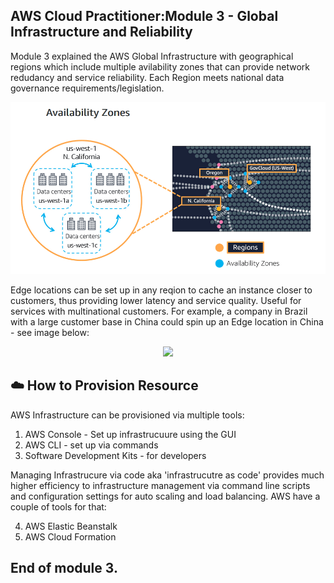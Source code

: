 ## AWS Cloud Practitioner:Module 3 - Global Infrastructure and Reliability

Module 3 explained the AWS Global Infrastructure with geographical regions which include multiple avilability zones that can provide network redudancy and service reliability. Each Region meets national data governance requirements/legislation.

<p align="center">
  <img src="availability-zones.png">
</p>

Edge locations can be set up in any reqion to cache an instance closer to customers, thus providing lower latency and service quality.  Useful for services with multinational customers. For example, a company in Brazil with a large customer base in China could spin up an Edge location in China - see image below:

<p align="center">
  <image src="edge-locations">
</P>

## ☁️ How to Provision Resource

AWS Infrastructure can be provisioned via multiple tools:

1. AWS Console - Set up infrastrucuure using the GUI
2. AWS CLI - set up via commands
3. Software Development Kits - for developers

Managing Infrastrucure via code aka 'infrastrucutre as code' provides much higher efficiency to infrastructure management via command line scripts and configuration settings for auto scaling and load balancing. AWS have a couple of tools for that:

4. AWS Elastic Beanstalk 
5. AWS Cloud Formation 

## End of module 3.